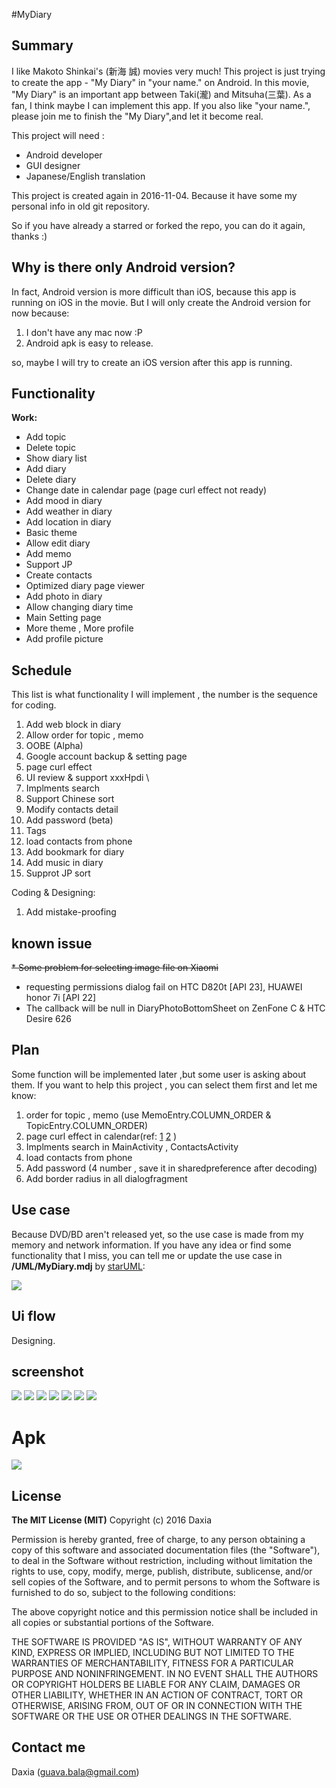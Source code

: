 #MyDiary 

## Summary

I like Makoto Shinkai's (新海 誠) movies very much! This project is just trying to create the app - "My Diary" in "your name." on Android. In this movie, "My Diary" is an important app between Taki(瀧) and Mitsuha(三葉). As a fan, I think maybe I can implement this app. If you also like "your name.", please join me to finish the "My Diary",and let it become real.

This project will need :
* Android developer
* GUI designer
* Japanese/English translation 

This project is created again in 2016-11-04. Because it have some my personal info in old git repository.

So if you have already a starred or forked the repo,  you can do it again, thanks :)

## Why is there only Android version?

In fact, Android version is more difficult than iOS, because this app is running on iOS in the movie. But I will only create the Android version for now because:

1. I don't have any mac now :P 
2. Android apk is easy to release.

so, maybe I will try to create an iOS version after this app is running.


## Functionality

 **Work:**
* Add topic
* Delete topic
* Show diary list
* Add diary
* Delete diary
* Change date in calendar page (page curl effect not ready)
* Add  mood in diary
* Add  weather in diary 
* Add location in diary
* Basic theme
* Allow edit diary
* Add memo
* Support JP
* Create contacts
* Optimized diary page viewer 
* Add photo in diary
* Allow changing diary time
* Main Setting page
* More theme , More profile
* Add profile picture

## Schedule

This list is what functionality I will implement , the number is the sequence for coding.

1. Add web block in diary
2. Allow order for topic , memo
3. OOBE (Alpha) 
4. Google account backup & setting page
5. page curl effect
6. UI review & support xxxHpdi \
7. Implments search
8. Support Chinese sort
9. Modify contacts detail
10. Add password (beta)
11. Tags
12. load contacts from phone
13. Add bookmark for diary
14. Add music in diary
15. Supprot JP sort

Coding & Designing:

1. Add mistake-proofing

## known issue

~~* Some problem for selecting image file on Xiaomi~~
* requesting permissions dialog fail on HTC D820t [API 23], HUAWEI honor 7i [API 22]   
* The callback will be null in DiaryPhotoBottomSheet on ZenFone C & HTC Desire 626  

## Plan

Some function will be implemented later ,but some user is asking about them.
If you want to help this project , you can select them first and let me know:

1. order for topic , memo (use  MemoEntry.COLUMN_ORDER & TopicEntry.COLUMN_ORDER)
2. page curl effect in calendar(ref: [1](https://github.com/harism/android_page_curl) [2](http://blog.csdn.net/aigestudio/article/details/42678541) )
3. Implments search in MainActivity , ContactsActivity
4. load contacts from phone
5. Add password (4 number , save it in sharedpreference after decoding)
6. Add border radius in all dialogfragment 


## Use case

Because DVD/BD aren't released yet, so the use case is made from my memory and network information. 
If you have any idea or find some functionality that I miss, you can tell me or update the use case in **/UML/MyDiary.mdj**  by [starUML](http://staruml.io/):

![](/screenshot/usercase.png) 


## Ui flow

Designing.

## screenshot

![](/screenshot/s_0.png) 
![](/screenshot/s_1.png) 
![](/screenshot/s_2.png) 
![](/screenshot/s_3.png)
![](/screenshot/s_4.png)
![](/screenshot/s_5.png)
![](/screenshot/s_6.png)


# Apk
[![](/screenshot/google-play-badge.png) ](https://play.google.com/store/apps/details?id=com.kiminonawa.mydiary)


## License

**The MIT License (MIT)**
Copyright (c) 2016 Daxia

Permission is hereby granted, free of charge, to any person obtaining a copy of this software and associated documentation files (the "Software"), to deal in the Software without restriction, including without limitation the rights to use, copy, modify, merge, publish, distribute, sublicense, and/or sell copies of the Software, and to permit persons to whom the Software is furnished to do so, subject to the following conditions:

The above copyright notice and this permission notice shall be included in all copies or substantial portions of the Software.

THE SOFTWARE IS PROVIDED "AS IS", WITHOUT WARRANTY OF ANY KIND, EXPRESS OR IMPLIED, INCLUDING BUT NOT LIMITED TO THE WARRANTIES OF MERCHANTABILITY, FITNESS FOR A PARTICULAR PURPOSE AND NONINFRINGEMENT. IN NO EVENT SHALL THE AUTHORS OR COPYRIGHT HOLDERS BE LIABLE FOR ANY CLAIM, DAMAGES OR OTHER LIABILITY, WHETHER IN AN ACTION OF CONTRACT, TORT OR OTHERWISE, ARISING FROM, OUT OF OR IN CONNECTION WITH THE SOFTWARE OR THE USE OR OTHER DEALINGS IN THE SOFTWARE.


## Contact me

Daxia (guava.bala@gmail.com)
